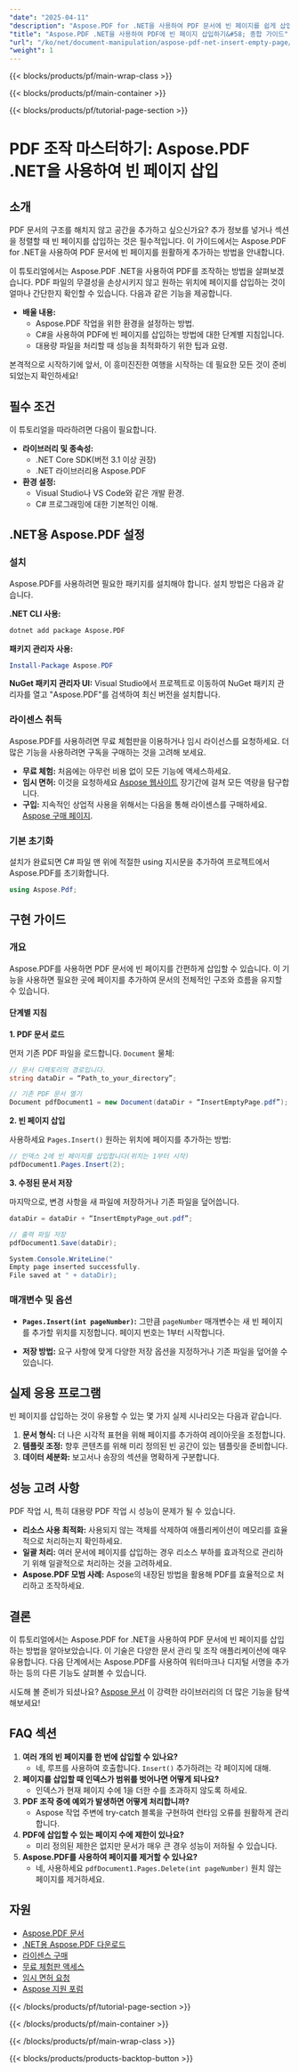 ```yaml
---
"date": "2025-04-11"
"description": "Aspose.PDF for .NET을 사용하여 PDF 문서에 빈 페이지를 쉽게 삽입하는 방법을 알아보세요. 이 단계별 가이드를 따라 문서 조작 능력을 향상시켜 보세요."
"title": "Aspose.PDF .NET을 사용하여 PDF에 빈 페이지 삽입하기&#58; 종합 가이드"
"url": "/ko/net/document-manipulation/aspose-pdf-net-insert-empty-page/"
"weight": 1
---
```


{{< blocks/products/pf/main-wrap-class >}}

{{< blocks/products/pf/main-container >}}

{{< blocks/products/pf/tutorial-page-section >}}


# PDF 조작 마스터하기: Aspose.PDF .NET을 사용하여 빈 페이지 삽입

## 소개

PDF 문서의 구조를 해치지 않고 공간을 추가하고 싶으신가요? 추가 정보를 넣거나 섹션을 정렬할 때 빈 페이지를 삽입하는 것은 필수적입니다. 이 가이드에서는 Aspose.PDF for .NET을 사용하여 PDF 문서에 빈 페이지를 원활하게 추가하는 방법을 안내합니다.

이 튜토리얼에서는 Aspose.PDF .NET을 사용하여 PDF를 조작하는 방법을 살펴보겠습니다. PDF 파일의 무결성을 손상시키지 않고 원하는 위치에 페이지를 삽입하는 것이 얼마나 간단한지 확인할 수 있습니다. 다음과 같은 기능을 제공합니다.

- **배울 내용:**
  - Aspose.PDF 작업을 위한 환경을 설정하는 방법.
  - C#을 사용하여 PDF에 빈 페이지를 삽입하는 방법에 대한 단계별 지침입니다.
  - 대용량 파일을 처리할 때 성능을 최적화하기 위한 팁과 요령.

본격적으로 시작하기에 앞서, 이 흥미진진한 여행을 시작하는 데 필요한 모든 것이 준비되었는지 확인하세요!

## 필수 조건

이 튜토리얼을 따라하려면 다음이 필요합니다.

- **라이브러리 및 종속성:** 
  - .NET Core SDK(버전 3.1 이상 권장)
  - .NET 라이브러리용 Aspose.PDF
- **환경 설정:**
  - Visual Studio나 VS Code와 같은 개발 환경.
  - C# 프로그래밍에 대한 기본적인 이해.

## .NET용 Aspose.PDF 설정

### 설치

Aspose.PDF를 사용하려면 필요한 패키지를 설치해야 합니다. 설치 방법은 다음과 같습니다.

**.NET CLI 사용:**

```bash
dotnet add package Aspose.PDF
```

**패키지 관리자 사용:**

```powershell
Install-Package Aspose.PDF
```

**NuGet 패키지 관리자 UI:**
Visual Studio에서 프로젝트로 이동하여 NuGet 패키지 관리자를 열고 "Aspose.PDF"를 검색하여 최신 버전을 설치합니다.

### 라이센스 취득

Aspose.PDF를 사용하려면 무료 체험판을 이용하거나 임시 라이선스를 요청하세요. 더 많은 기능을 사용하려면 구독을 구매하는 것을 고려해 보세요.

- **무료 체험:** 처음에는 아무런 비용 없이 모든 기능에 액세스하세요.
- **임시 면허:** 이것을 요청하세요 [Aspose 웹사이트](https://purchase.aspose.com/temporary-license/) 장기간에 걸쳐 모든 역량을 탐구합니다.
- **구입:** 지속적인 상업적 사용을 위해서는 다음을 통해 라이센스를 구매하세요. [Aspose 구매 페이지](https://purchase.aspose.com/buy).

### 기본 초기화

설치가 완료되면 C# 파일 맨 위에 적절한 using 지시문을 추가하여 프로젝트에서 Aspose.PDF를 초기화합니다.

```csharp
using Aspose.Pdf;
```

## 구현 가이드

### 개요

Aspose.PDF를 사용하면 PDF 문서에 빈 페이지를 간편하게 삽입할 수 있습니다. 이 기능을 사용하면 필요한 곳에 페이지를 추가하여 문서의 전체적인 구조와 흐름을 유지할 수 있습니다.

#### 단계별 지침

**1. PDF 문서 로드**

먼저 기존 PDF 파일을 로드합니다. `Document` 물체:

```csharp
// 문서 디렉토리의 경로입니다.
string dataDir = “Path_to_your_directory”;

// 기존 PDF 문서 열기
Document pdfDocument1 = new Document(dataDir + “InsertEmptyPage.pdf”);
```

**2. 빈 페이지 삽입**

사용하세요 `Pages.Insert()` 원하는 위치에 페이지를 추가하는 방법:

```csharp
// 인덱스 2에 빈 페이지를 삽입합니다(위치는 1부터 시작)
pdfDocument1.Pages.Insert(2);
```

**3. 수정된 문서 저장**

마지막으로, 변경 사항을 새 파일에 저장하거나 기존 파일을 덮어씁니다.

```csharp
dataDir = dataDir + “InsertEmptyPage_out.pdf”;

// 출력 파일 저장
pdfDocument1.Save(dataDir);

System.Console.WriteLine("
Empty page inserted successfully.
File saved at " + dataDir);
```

### 매개변수 및 옵션

- **`Pages.Insert(int pageNumber)`:** 그만큼 `pageNumber` 매개변수는 새 빈 페이지를 추가할 위치를 지정합니다. 페이지 번호는 1부터 시작합니다.
  
- **저장 방법:** 요구 사항에 맞게 다양한 저장 옵션을 지정하거나 기존 파일을 덮어쓸 수 있습니다.

## 실제 응용 프로그램

빈 페이지를 삽입하는 것이 유용할 수 있는 몇 가지 실제 시나리오는 다음과 같습니다.

1. **문서 형식:** 더 나은 시각적 표현을 위해 페이지를 추가하여 레이아웃을 조정합니다.
2. **템플릿 조정:** 향후 콘텐츠를 위해 미리 정의된 빈 공간이 있는 템플릿을 준비합니다.
3. **데이터 세분화:** 보고서나 송장의 섹션을 명확하게 구분합니다.

## 성능 고려 사항

PDF 작업 시, 특히 대용량 PDF 작업 시 성능이 문제가 될 수 있습니다.

- **리소스 사용 최적화:** 사용되지 않는 객체를 삭제하여 애플리케이션이 메모리를 효율적으로 처리하는지 확인하세요.
- **일괄 처리:** 여러 문서에 페이지를 삽입하는 경우 리소스 부하를 효과적으로 관리하기 위해 일괄적으로 처리하는 것을 고려하세요.
- **Aspose.PDF 모범 사례:** Aspose의 내장된 방법을 활용해 PDF를 효율적으로 처리하고 조작하세요.

## 결론

이 튜토리얼에서는 Aspose.PDF for .NET을 사용하여 PDF 문서에 빈 페이지를 삽입하는 방법을 알아보았습니다. 이 기술은 다양한 문서 관리 및 조작 애플리케이션에 매우 유용합니다. 다음 단계에서는 Aspose.PDF를 사용하여 워터마크나 디지털 서명을 추가하는 등의 다른 기능도 살펴볼 수 있습니다.

시도해 볼 준비가 되셨나요? [Aspose 문서](https://reference.aspose.com/pdf/net/) 이 강력한 라이브러리의 더 많은 기능을 탐색해보세요!

## FAQ 섹션

1. **여러 개의 빈 페이지를 한 번에 삽입할 수 있나요?**
   - 네, 루프를 사용하여 호출합니다. `Insert()` 추가하려는 각 페이지에 대해.
2. **페이지를 삽입할 때 인덱스가 범위를 벗어나면 어떻게 되나요?**
   - 인덱스가 현재 페이지 수에 1을 더한 수를 초과하지 않도록 하세요.
3. **PDF 조작 중에 예외가 발생하면 어떻게 처리합니까?**
   - Aspose 작업 주변에 try-catch 블록을 구현하여 런타임 오류를 원활하게 관리합니다.
4. **PDF에 삽입할 수 있는 페이지 수에 제한이 있나요?**
   - 미리 정의된 제한은 없지만 문서가 매우 큰 경우 성능이 저하될 수 있습니다.
5. **Aspose.PDF를 사용하여 페이지를 제거할 수 있나요?**
   - 네, 사용하세요 `pdfDocument1.Pages.Delete(int pageNumber)` 원치 않는 페이지를 제거하세요.

## 자원

- [Aspose.PDF 문서](https://reference.aspose.com/pdf/net/)
- [.NET용 Aspose.PDF 다운로드](https://releases.aspose.com/pdf/net/)
- [라이센스 구매](https://purchase.aspose.com/buy)
- [무료 체험판 액세스](https://releases.aspose.com/pdf/net/)
- [임시 면허 요청](https://purchase.aspose.com/temporary-license/)
- [Aspose 지원 포럼](https://forum.aspose.com/c/pdf/10)

{{< /blocks/products/pf/tutorial-page-section >}}

{{< /blocks/products/pf/main-container >}}

{{< /blocks/products/pf/main-wrap-class >}}

{{< blocks/products/products-backtop-button >}}